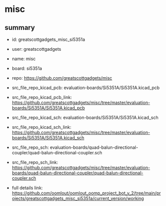 # misc
 
## summary 
* id: greatscottgadgets_misc_si5351a
* user: greatscottgadgets
* name: misc
* board: si5351a
* repo: https://github.com/greatscottgadgets/misc
* src_file_repo_kicad_pcb: evaluation-boards/Si5351A/Si5351A.kicad_pcb
* src_file_repo_kicad_pcb_link: https://github.com/greatscottgadgets/misc/tree/master/evaluation-boards/Si5351A/Si5351A.kicad_pcb
* src_file_repo_kicad_sch: evaluation-boards/Si5351A/Si5351A.kicad_sch
* src_file_repo_kicad_sch_link: https://github.com/greatscottgadgets/misc/tree/master/evaluation-boards/Si5351A/Si5351A.kicad_sch

* src_file_repo_sch: evaluation-boards/quad-balun-directional-coupler/quad-balun-directional-coupler.sch
* src_file_repo_sch_link: https://github.com/greatscottgadgets/misc/tree/master/evaluation-boards/quad-balun-directional-coupler/quad-balun-directional-coupler.sch
* full details link: https://github.com/oomlout/oomlout_oomp_project_bot_v_2/tree/main/projects/greatscottgadgets_misc_si5351a/current_version/working  







